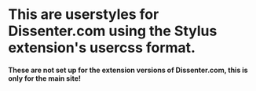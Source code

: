 # This are userstyles for Dissenter.com using the Stylus extension's usercss format.

#### These are not set up for the extension versions of Dissenter.com, this is only for the main site!
